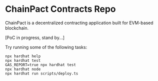 # ChainPact Contracts Repo

ChainPact is a decentralized contracting application built for EVM-based blockchain.

[PoC in progress, stand by...]


Try running some of the following tasks:

```shell
npx hardhat help
npx hardhat test
GAS_REPORT=true npx hardhat test
npx hardhat node
npx hardhat run scripts/deploy.ts
```
